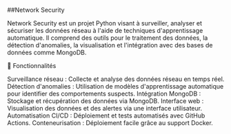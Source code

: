 ##Network Security

Network Security est un projet Python visant à surveiller, analyser et sécuriser les données réseau à l'aide de techniques d'apprentissage automatique. Il comprend des outils pour le traitement des données, la détection d'anomalies, la visualisation et l'intégration avec des bases de données comme MongoDB.

🚀 Fonctionnalités

Surveillance réseau : Collecte et analyse des données réseau en temps réel.
Détection d'anomalies : Utilisation de modèles d'apprentissage automatique pour identifier des comportements suspects.
Intégration MongoDB : Stockage et récupération des données via MongoDB.
Interface web : Visualisation des données et des alertes via une interface utilisateur.
Automatisation CI/CD : Déploiement et tests automatisés avec GitHub Actions.
Conteneurisation : Déploiement facile grâce au support Docker.
